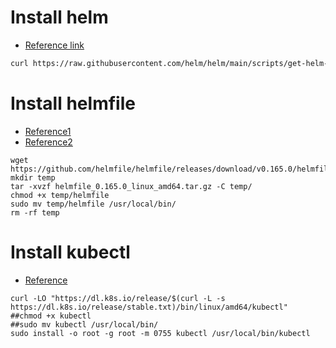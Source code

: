 # Install helm
- [Reference link](https://helm.sh/docs/intro/install/)
```bash
curl https://raw.githubusercontent.com/helm/helm/main/scripts/get-helm-3 | bash
```

# Install helmfile
- [Reference1](https://github.com/helmfile/helmfile/releases)
- [Reference2](https://helmfile.readthedocs.io/en/latest/)
```
wget https://github.com/helmfile/helmfile/releases/download/v0.165.0/helmfile_0.165.0_linux_amd64.tar.gz
mkdir temp
tar -xvzf helmfile_0.165.0_linux_amd64.tar.gz -C temp/
chmod +x temp/helmfile
sudo mv temp/helmfile /usr/local/bin/
rm -rf temp
```

# Install kubectl
- [Reference](https://kubernetes.io/docs/tasks/tools/install-kubectl-linux/#install-kubectl-binary-with-curl-on-linux)
```
curl -LO "https://dl.k8s.io/release/$(curl -L -s https://dl.k8s.io/release/stable.txt)/bin/linux/amd64/kubectl"
##chmod +x kubectl
##sudo mv kubectl /usr/local/bin/
sudo install -o root -g root -m 0755 kubectl /usr/local/bin/kubectl
```
